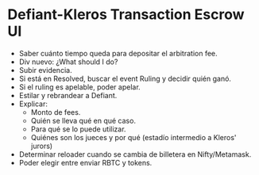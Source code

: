 # Defiant-Kleros Transaction Escrow UI

- Saber cuánto tiempo queda para depositar el arbitration fee.
- Div nuevo: ¿What should I do?
- Subir evidencia.
- Si está en Resolved, buscar el event Ruling y decidir quién ganó.
- Si el ruling es apelable, poder apelar.
- Estilar y rebrandear a Defiant.
- Explicar:
  - Monto de fees.
  - Quién se lleva qué en qué caso.
  - Para qué se lo puede utilizar.
  - Quiénes son los jueces y por qué (estadío intermedio a Kleros' jurors)
- Determinar reloader cuando se cambia de billetera en Nifty/Metamask.
- Poder elegir entre enviar RBTC y tokens.
